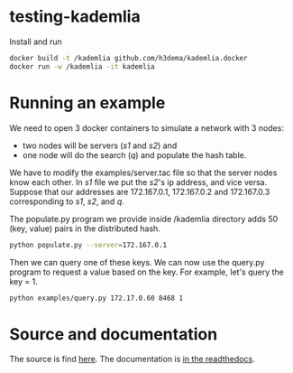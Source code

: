 # testing-kademlia

Install and run
```bash
docker build -t /kademlia github.com/h3dema/kademlia.docker
docker run -w /kademlia -it kademlia
```

# Running an example

We need to open 3 docker containers to simulate a network with 3 nodes: 
* two nodes will be servers (*s1* and *s2*) and 
* one node will do the search (*q*) and populate the hash table.

We have to modify the examples/server.tac file so that the server nodes know each other. 
In *s1* file we put the *s2*'s ip address, and vice versa.
Suppose that our addresses are 172.167.0.1, 172.167.0.2 and 172.167.0.3 corresponding to *s1*, *s2*, and *q*.

The populate.py program we provide inside /kademlia directory adds 50 (key, value) pairs in the distributed hash.

``` bash
python populate.py --server=172.167.0.1
```

Then we can query one of these keys.
We can now use the query.py program to request a value based on the key.
For example, let's query the key = 1.

``` bash
python examples/query.py 172.17.0.60 8468 1
```


# Source and documentation

The source is find [here](https://github.com/bmuller/kademlia).
The documentation is [in the readthedocs](http://kademlia.readthedocs.io/en/latest/index.html).
